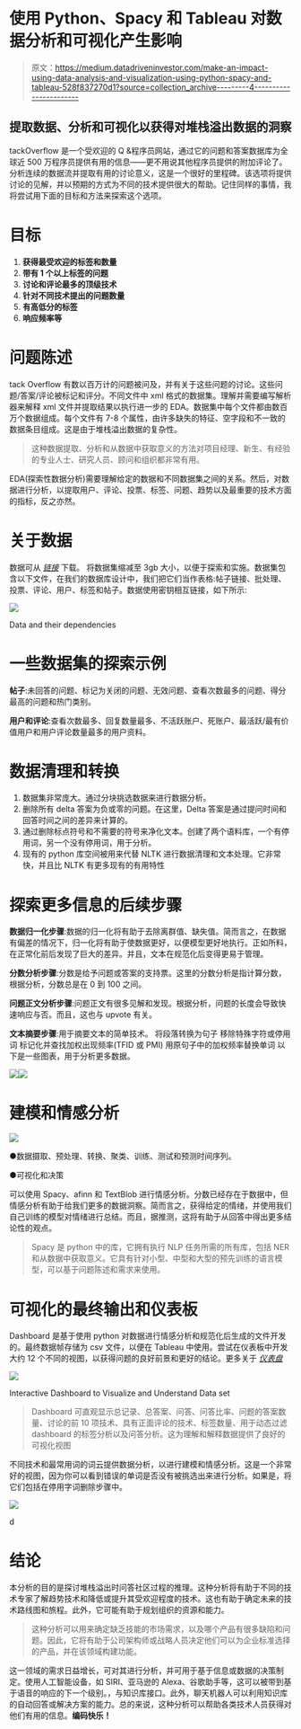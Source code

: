 # 使用 Python、Spacy 和 Tableau 对数据分析和可视化产生影响

> 原文：<https://medium.datadriveninvestor.com/make-an-impact-using-data-analysis-and-visualization-using-python-spacy-and-tableau-528f837270d1?source=collection_archive---------4----------------------->

## 提取数据、分析和可视化以获得对堆栈溢出数据的洞察

tackOverflow 是一个受欢迎的 Q &程序员网站，通过它的问题和答案数据库为全球近 500 万程序员提供有用的信息——更不用说其他程序员提供的附加评论了。分析连续的数据流并提取有用的讨论意义，这是一个很好的里程碑。该选项将提供讨论的见解，并以预期的方式为不同的技术提供很大的帮助。记住同样的事情，我将尝试用下面的目标和方法来探索这个选项。

# 目标

1.  **获得最受欢迎的标签和数量**
2.  **带有 1 个以上标签的问题**
3.  **讨论和评论最多的顶级技术**
4.  **针对不同技术提出的问题数量**
5.  **有高低分的标签**
6.  **响应频率等**

# 问题陈述

tack Overflow 有数以百万计的问题被问及，并有关于这些问题的讨论。这些问题/答案/评论被标记和评分。不同文件中 xml 格式的数据集。理解并需要编写解析器来解释 xml 文件并提取结果以执行进一步的 EDA。数据集中每个文件都由数百万个数据组成。每个文件有 7-8 个属性，由许多缺失的特征、空字段和不一致的数据条目组成。这是由于堆栈溢出数据的复杂性。

> 这种数据提取、分析和从数据中获取意义的方法对项目经理、新生、有经验的专业人士、研究人员、顾问和组织都非常有用。

EDA(探索性数据分析)需要理解给定的数据和不同数据集之间的关系。然后，对数据进行分析，以提取用户、评论、投票、标签、问题、趋势以及最重要的技术方面的指标，反之亦然。

# 关于数据

数据可从 [*链接*](https://archive.org/details/stackexchange) 下载。
将数据集缩减至 3gb 大小，以便于探索和实施。数据集包含以下文件，在我们的数据库设计中，我们把它们当作表格:帖子链接、批处理、投票、评论、用户、标签和帖子。数据使用密钥相互链接，如下所示:

![](img/55b3c2bfa890397a8526297d8e476bfa.png)

Data and their dependencies

# 一些数据集的探索示例

**帖子**:未回答的问题、标记为关闭的问题、无效问题、查看次数最多的问题、得分最高的问题和热门类别。

**用户和评论**:查看次数最多、回复数量最多、不活跃账户、死账户、最活跃/最有价值用户和用户评论数量最多的用户资料。

# 数据清理和转换

1.  数据集非常庞大。通过分块挑选数据来进行数据分析。
2.  删除所有 delta 答案为负或零的问题。在这里，Delta 答案是通过提问时间和回答时间之间的差异来计算的。
3.  通过删除标点符号和不需要的符号来净化文本。创建了两个语料库，一个有停用词，另一个没有停用词，用于分析。
4.  现有的 python 库空间被用来代替 NLTK 进行数据清理和文本处理。它非常快，并且比 NLTK 有更多现有的有用特性

# 探索更多信息的后续步骤

**数据归一化步骤**:数据的归一化将有助于去除离群值、缺失值。简而言之，在数据有偏差的情况下，归一化将有助于使数据更好，以便模型更好地执行。正如所料，在正常化前后发现了巨大的差异。并且，文本在规范化后变得更易于管理。

**分数分析步骤**:分数是给予问题或答案的支持票。这里的分数分析是指计算分数，根据分析，分数总是在 0 到 100 之间。

**问题正文分析步骤**:问题正文有很多见解和发现。根据分析，问题的长度会导致快速响应与否。而且，这也与 upvote 有关。

**文本摘要步骤**:用于摘要文本的简单技术。
将段落转换为句子
移除特殊字符或停用词
标记化并查找加权出现频率(TFID 或 PMI)
用原句子中的加权频率替换单词
以下是一些图表，用于分析更多数据。

![](img/18a8adc2347dbb41baba107255d447b1.png)![](img/a5114a1fe0bf53dbd2803c76d93647f8.png)

# 建模和情感分析

![](img/e76b976c24fca21df9cb207114e9ef54.png)

●数据摄取、预处理、转换、聚类、训练、测试和预测时间序列。

●可视化和决策

可以使用 Spacy、afinn 和 TextBlob 进行情感分析。分数已经存在于数据中，但情感分析有助于给我们更多的数据洞察。简而言之，获得给定的情绪，并使用我们自己训练的模型对情绪进行总结。而且，据推测，这将有助于从回答中得出更多结论性的观点。

> Spacy 是 python 中的库，它拥有执行 NLP 任务所需的所有库，包括 NER 和从数据中获取意义。它具有针对小型、中型和大型的预先训练的语言模型，可以基于问题陈述和需求来使用。

# 可视化的最终输出和仪表板

Dashboard 是基于使用 python 对数据进行情感分析和规范化后生成的文件开发的。最终数据帧存储为 csv 文件，以便在 Tableau 中使用。尝试在仪表板中开发大约 12 个不同的视图，以获得问题的良好前景和更好的结论。更多关于 [*仪表盘*](https://public.tableau.com/profile/laxman.singh#!/vizhome/StackOverflowFinalVersion/Analysiswithfilter?publish=yes)

![](img/daae04beada0921e2d397609efd11405.png)

Interactive Dashboard to Visualize and Understand Data set

> Dashboard 可直观显示总记录、总答案、问答、问答比率、问题的答案数量、讨论的前 10 项技术、具有正面评论的技术、标签数量、用于动态过滤 dashboard 的标签分析以及问答分析。这为理解和解释数据提供了良好的可视化视图

不同技术和最常用词的词云提供数据分析，以进行建模和情感分析。这是一个非常好的视图，因为你可以看到错误的单词是否没有被挑选出来进行分析。如果是，将它们包括在停用字词删除步骤中。

![](img/0543ed606810d6a1e9587f2467a9de65.png)

d

# 结论

本分析的目的是探讨堆栈溢出时问答社区过程的推理。这种分析将有助于不同的技术专家了解趋势技术和降低或提升其受欢迎程度的技术。这也有助于确定未来的技术路线图和旅程。此外，它可能有助于规划组织的资源和能力。

> 这种分析可以用来确定缺乏技能的市场需求，以及哪个产品有很多缺陷和问题。因此，它将有助于公司架构师或战略人员决定他们可以为企业标准选择的产品，并在该领域构建功能。

这一领域的需求日益增长，可对其进行分析，并可用于基于信息或数据的决策制定。使用人工智能设备，如 SIRI、亚马逊的 Alexa、谷歌助手等，这可以被带到基于语音的响应的下一个级别。，与知识库接口。此外，聊天机器人可以利用知识库的自动回答或解决方案的能力。总的来说，这种分析可以帮助各类技术人员获得对他们有用的信息。**编码快乐！**